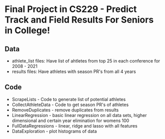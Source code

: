 # Final Project in CS229 - Predict Track and Field Results For Seniors in College!
## Data
* athlete_list files: Have list of ahtletes from top 25 in each conference for 2008 - 2021
* results files: Have athletes with season PR's from all 4 years

## Code
* ScrapeLists - Code to generate list of potential athletes
* CollectAthleteData - Code to get season PR's of athletes
* RemoveDuplicates - remove duplicates from results
* LinearRegression - basic linear regression on all data sets, higher dimensional and certain year elimination for womens 100
* FullDataRegressions - linear, ridge and lasso with all features
* DataExploration - plot histograms of data
